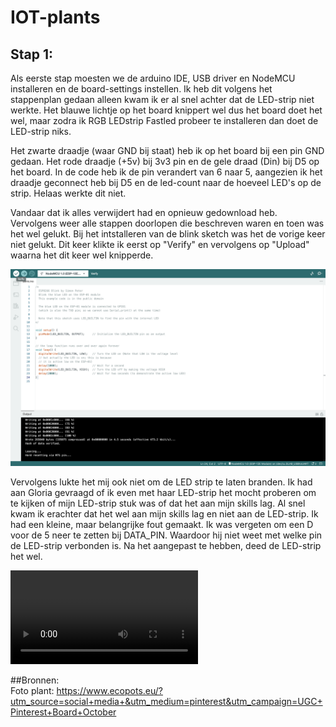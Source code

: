 # IOT-plants

## Stap 1: <br>
Als eerste stap moesten we de arduino IDE, USB driver en NodeMCU installeren en de board-settings instellen.
Ik heb dit volgens het stappenplan gedaan alleen kwam ik er al snel achter dat de LED-strip niet werkte. Het blauwe lichtje op het board knippert wel dus het board doet het wel, maar zodra ik RGB LEDstrip Fastled probeer te installeren dan doet de LED-strip niks. 

Het zwarte draadje (waar GND bij staat) heb ik op het board bij een pin GND gedaan. Het rode draadje (+5v) bij 3v3 pin en de gele draad (Din) bij D5 op het board. In de code heb ik de pin verandert van 6 naar 5, aangezien ik het draadje geconnect heb bij D5 en de led-count naar de hoeveel LED's op de strip. Helaas werkte dit niet. <br>

Vandaar dat ik alles verwijdert had en opnieuw gedownload heb. Vervolgens weer alle stappen doorlopen die beschreven waren en toen was het wel gelukt. Bij het intstalleren van de blink sketch was het de vorige keer niet gelukt. Dit keer klikte ik eerst op "Verify" en vervolgens op "Upload" waarna het dit keer wel knipperde. 

<img src="Images/Verify-knop.png">

Vervolgens lukte het mij ook niet om de LED strip te laten branden. Ik had aan Gloria gevraagd of ik even met haar LED-strip het mocht proberen om te kijken of mijn LED-strip stuk was of dat het aan mijn skills lag. Al snel kwam ik erachter dat het wel aan mijn skills lag en niet aan de LED-strip. Ik had een kleine, maar belangrijke fout gemaakt. Ik was vergeten om een D voor de 5 neer te zetten bij DATA_PIN. Waardoor hij niet weet met welke pin de LED-strip verbonden is. Na het aangepast te hebben, deed de LED-strip het wel. 

<Video LED-strip> / <Foto 5 ipv D5>




##Bronnen: <br>
Foto plant:
https://www.ecopots.eu/?utm_source=social+media+&utm_medium=pinterest&utm_campaign=UGC+Pinterest+Board+October
